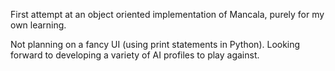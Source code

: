 First attempt at an object oriented implementation of Mancala, purely for my own learning.

Not planning on a fancy UI (using print statements in Python).
Looking forward to developing a variety of AI profiles to play against.

